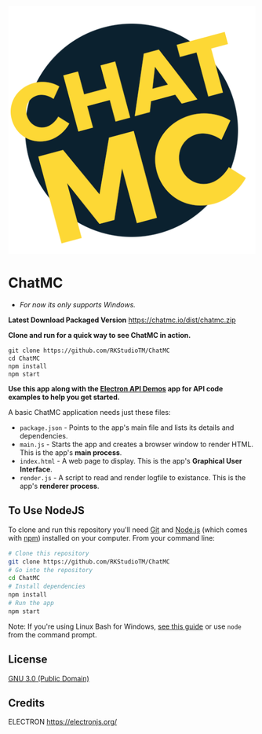 ![alt text](https://raw.githubusercontent.com/RKStudioTM/ChatMC/master/icons/icon.png)
# ChatMC
- *For now its only supports Windows.*

**Latest Download Packaged Version**
https://chatmc.io/dist/chatmc.zip

**Clone and run for a quick way to see ChatMC in action.**
```
git clone https://github.com/RKStudioTM/ChatMC
cd ChatMC
npm install
npm start
```

**Use this app along with the [Electron API Demos](http://electron.atom.io/#get-started) app for API code examples to help you get started.**

A basic ChatMC application needs just these files:

- `package.json` - Points to the app's main file and lists its details and dependencies.
- `main.js` - Starts the app and creates a browser window to render HTML. This is the app's **main process**.
- `index.html` - A web page to display. This is the app's **Graphical User Interface**.
- `render.js` - A script to read and render logfile to existance. This is the app's **renderer process**.


## To Use NodeJS

To clone and run this repository you'll need [Git](https://git-scm.com) and [Node.js](https://nodejs.org/en/download/) (which comes with [npm](http://npmjs.com)) installed on your computer. From your command line:

```bash
# Clone this repository
git clone https://github.com/RKStudioTM/ChatMC
# Go into the repository
cd ChatMC
# Install dependencies
npm install
# Run the app
npm start
```


Note: If you're using Linux Bash for Windows, [see this guide](https://www.howtogeek.com/261575/how-to-run-graphical-linux-desktop-applications-from-windows-10s-bash-shell/) or use `node` from the command prompt.


## License

[GNU 3.0 (Public Domain)](LICENSE)

## Credits

ELECTRON
https://electronjs.org/
